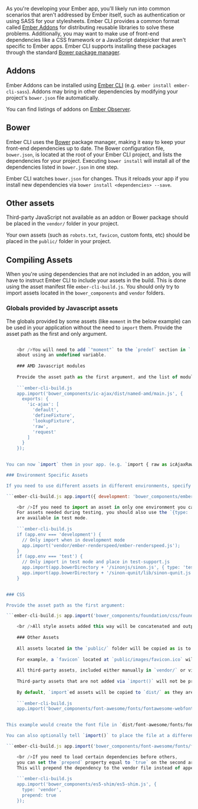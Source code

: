 As you're developing your Ember app, you'll likely run into common scenarios that aren't addressed by Ember itself, such as authentication or using SASS for your stylesheets. Ember CLI provides a common format called [Ember Addons](#toc_addons) for distributing reusable libraries to solve these problems. Additionally, you may want to make use of front-end dependencies like a CSS framework or a JavaScript datepicker that aren't specific to Ember apps. Ember CLI supports installing these packages through the standard [Bower package manager](#toc_bower).

## Addons

Ember Addons can be installed using [Ember CLI](http://ember-cli.com/extending/#developing-addons-and-blueprints) (e.g. `ember install ember-cli-sass`). Addons may bring in other dependencies by modifying your project's `bower.json` file automatically.

You can find listings of addons on [Ember Observer](http://emberobserver.com).

## Bower

Ember CLI uses the [Bower](http://bower.io) package manager, making it easy to keep your front-end dependencies up to date. The Bower configuration file, `bower.json`, is located at the root of your Ember CLI project, and lists the dependencies for your project. Executing `bower install` will install all of the dependencies listed in `bower.json` in one step.

Ember CLI watches `bower.json` for changes. Thus it reloads your app if you install new dependencies via `bower install <dependencies> --save`.

## Other assets

Third-party JavaScript not available as an addon or Bower package should be placed in the `vendor/` folder in your project.

Your own assets (such as `robots.txt`, `favicon`, custom fonts, etc) should be placed in the `public/` folder in your project.

## Compiling Assets

When you're using dependencies that are not included in an addon, you will have to instruct Ember CLI to include your assets in the build. This is done using the asset manifest file `ember-cli-build.js`. You should only try to import assets located in the `bower_components` and `vendor` folders.

### Globals provided by Javascript assets

The globals provided by some assets (like `moment` in the below example) can be used in your application without the need to `import` them. Provide the asset path as the first and only argument.

```ember-cli-build.js app.import('bower_components/moment/moment.js');

    <br />You will need to add `"moment"` to the `predef` section in `.jshintrc` to prevent JSHint errors
    about using an undefined variable.
    
    ### AMD Javascript modules
    
    Provide the asset path as the first argument, and the list of modules and exports as the second.
    
    ```ember-cli-build.js
    app.import('bower_components/ic-ajax/dist/named-amd/main.js', {
      exports: {
        'ic-ajax': [
          'default',
          'defineFixture',
          'lookupFixture',
          'raw',
          'request'
        ]
      }
    });
    

You can now `import` them in your app. (e.g. `import { raw as icAjaxRaw } from 'ic-ajax';`)

### Environment Specific Assets

If you need to use different assets in different environments, specify an object as the first parameter. That object's key should be the environment name, and the value should be the asset to use in that environment.

```ember-cli-build.js app.import({ development: 'bower_components/ember/ember.js', production: 'bower_components/ember/ember.prod.js' });

    <br />If you need to import an asset in only one environment you can wrap `app.import` in an `if` statement.
    For assets needed during testing, you should also use the `{type: 'test'}` option to make sure they
    are available in test mode.
    
    ```ember-cli-build.js
    if (app.env === 'development') {
      // Only import when in development mode
      app.import('vendor/ember-renderspeed/ember-renderspeed.js');
    }
    if (app.env === 'test') {
      // Only import in test mode and place in test-support.js
      app.import(app.bowerDirectory + '/sinonjs/sinon.js', { type: 'test' });
      app.import(app.bowerDirectory + '/sinon-qunit/lib/sinon-qunit.js', { type: 'test' });
    }
    

### CSS

Provide the asset path as the first argument:

```ember-cli-build.js app.import('bower_components/foundation/css/foundation.css');

    <br />All style assets added this way will be concatenated and output as `/assets/vendor.css`.
    
    ### Other Assets
    
    All assets located in the `public/` folder will be copied as is to the final output directory, `dist/`.
    
    For example, a `favicon` located at `public/images/favicon.ico` will be copied to `dist/images/favicon.ico`.
    
    All third-party assets, included either manually in `vendor/` or via a package manager like Bower, must be added via `import()`.
    
    Third-party assets that are not added via `import()` will not be present in the final build.
    
    By default, `import`ed assets will be copied to `dist/` as they are, with the existing directory structure maintained.
    
    ```ember-cli-build.js
    app.import('bower_components/font-awesome/fonts/fontawesome-webfont.ttf');
    

This example would create the font file in `dist/font-awesome/fonts/fontawesome-webfont.ttf`.

You can also optionally tell `import()` to place the file at a different path. The following example will copy the file to `dist/assets/fontawesome-webfont.ttf`.

```ember-cli-build.js app.import('bower_components/font-awesome/fonts/fontawesome-webfont.ttf', { destDir: 'assets' });

    <br />If you need to load certain dependencies before others,
    you can set the `prepend` property equal to `true` on the second argument of `import()`.
    This will prepend the dependency to the vendor file instead of appending it, which is the default behavior.
    
    ```ember-cli-build.js
    app.import('bower_components/es5-shim/es5-shim.js', {
      type: 'vendor',
      prepend: true
    });